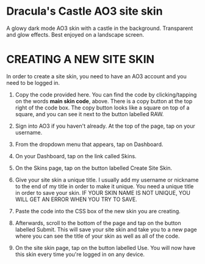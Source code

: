 # Dracula's Castle AO3 site skin
A glowy dark mode AO3 skin with a castle in the background. Transparent and glow effects. Best enjoyed on a landscape screen.

# CREATING A NEW SITE SKIN

In order to create a site skin, you need to have an AO3 account and you need to be logged in.

1. Copy the code provided here. 
You can find the code by clicking/tapping on the words **main skin code**, above. 
There is a copy button at the top right of the code box. The copy button looks like a square on top of a square, and you can see it next to the button labelled RAW. 

2. Sign into AO3 if you haven't already. At the top of the page, tap on your username.
3. From the dropdown menu that appears, tap on Dashboard.
4. On your Dashboard, tap on the link called Skins.
5. On the Skins page, tap on the button labelled Create Site Skin.
6. Give your site skin a unique title. I usually add my username or nickname to the end of my title in order to make it unique. You need a unique title in order to save your skin. IF YOUR SKIN NAME IS NOT UNIQUE, YOU WILL GET AN ERROR WHEN YOU TRY TO SAVE.
7. Paste the code into the CSS box of the new skin you are creating.
8. Afterwards, scroll to the bottom of the page and tap on the button labelled Submit. This will save your site skin and take you to a new page where you can see the title of your skin as well as all of the code.
9. On the site skin page, tap on the button labelled Use. You will now have this skin every time you're logged in on any device.



